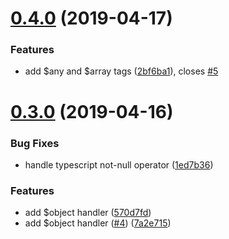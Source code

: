 # [0.4.0](https://github.com/mattstrom/typesafe-templates/compare/0.3.0...0.4.0) (2019-04-17)


### Features

* add $any and $array tags ([2bf6ba1](https://github.com/mattstrom/typesafe-templates/commit/2bf6ba1)), closes [#5](https://github.com/mattstrom/typesafe-templates/issues/5)

# [0.3.0](https://github.com/mattstrom/typesafe-templates/compare/0.2.4...0.3.0) (2019-04-16)


### Bug Fixes

* handle typescript not-null operator ([1ed7b36](https://github.com/mattstrom/typesafe-templates/commit/1ed7b36))


### Features

* add $object handler ([570d7fd](https://github.com/mattstrom/typesafe-templates/commit/570d7fd))
* add $object handler ([#4](https://github.com/mattstrom/typesafe-templates/issues/4)) ([7a2e715](https://github.com/mattstrom/typesafe-templates/commit/7a2e715))
